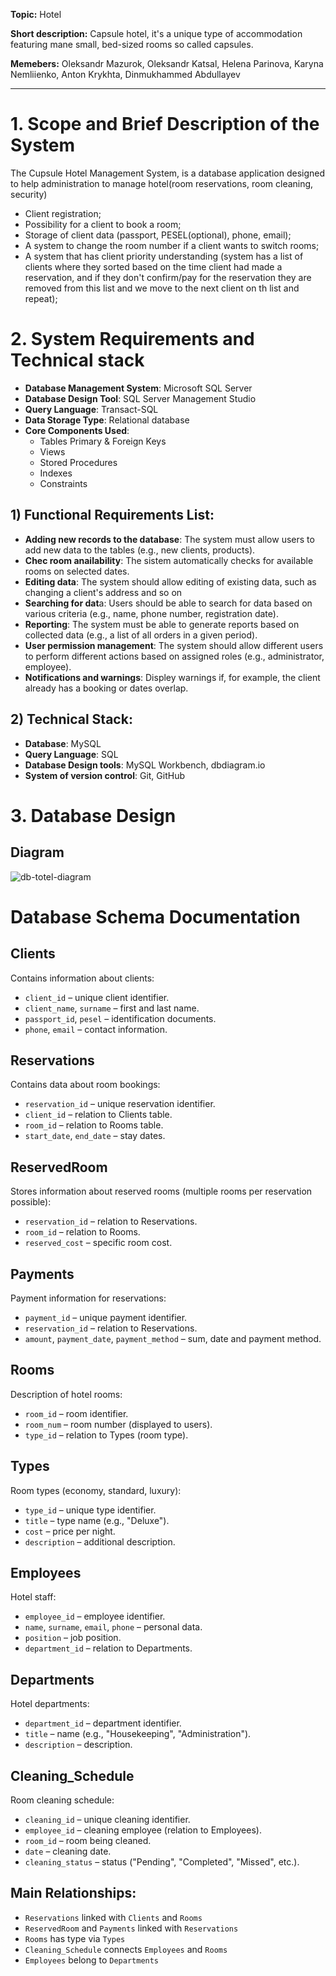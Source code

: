 **Topic:** Hotel

**Short description:** Capsule hotel, it's a unique type of accommodation featuring mane small, bed-sized rooms so called capsules.

**Memebers:** Oleksandr Mazurok, Oleksandr Katsal, Helena Parinova, Karyna Nemliienko, Anton Krykhta, Dinmukhammed Abdullayev 

---

# 1. Scope and Brief Description of the System

The Cupsule Hotel Management System, is a database application designed to help administration to manage hotel(room reservations, room cleaning, security) 

- Client registration;
- Possibility for a client to book a room;
- Storage of client data (passport, PESEL(optional), phone, email);
- A system to change the room number if a client wants to switch rooms;
- A system that has client priority understanding (system has a list of clients where they sorted based on the time client had made a reservation, and if they don't confirm/pay for the reservation they are removed from this list and we move to the next client on th list and repeat);

# 2. System Requirements and Technical stack
- **Database Management System**: Microsoft SQL Server
- **Database Design Tool**: SQL Server Management Studio 
- **Query Language**: Transact-SQL
- **Data Storage Type**: Relational database
- **Core Components Used**: 
  - Tables Primary & Foreign Keys
  - Views 
  - Stored Procedures 
  - Indexes 
  - Constraints 


## 1) Functional Requirements List:

- **Adding new records to the database**: The system must allow users to add new data to the tables (e.g., new clients, products).
- **Chec room anailability**: The sistem automatically checks for available rooms on selected dates.
- **Editing data**: The system should allow editing of existing data, such as changing a client's address and so on
- **Searching for dat**a: Users should be able to search for data based on various criteria (e.g., name, phone number, registration date).
- **Reporting**: The system must be able to generate reports based on collected data (e.g., a list of all orders in a given period).
- **User permission management**: The system should allow different users to perform different actions based on assigned roles (e.g., administrator, employee).
- **Notifications and warnings**: Displey warnings if, for example, the client already has a booking or dates overlap.

## 2) Technical Stack:

- **Database**: MySQL
- **Query Language**: SQL
- **Database Design tools**: MySQL Workbench, dbdiagram.io
- **System of version control**: Git, GitHub 

# 3. Database Design

## Diagram

![db-totel-diagram](https://github.com/user-attachments/assets/1f580f38-2542-4136-87ae-1b7590bf3f02)

# Database Schema Documentation

## Clients
Contains information about clients:
- `client_id` – unique client identifier.
- `client_name`, `surname` – first and last name.
- `passport_id`, `pesel` – identification documents.
- `phone`, `email` – contact information.

## Reservations
Contains data about room bookings:
- `reservation_id` – unique reservation identifier.
- `client_id` – relation to Clients table.
- `room_id` – relation to Rooms table.
- `start_date`, `end_date` – stay dates.

## ReservedRoom
Stores information about reserved rooms (multiple rooms per reservation possible):
- `reservation_id` – relation to Reservations.
- `room_id` – relation to Rooms.
- `reserved_cost` – specific room cost.

## Payments
Payment information for reservations:
- `payment_id` – unique payment identifier.
- `reservation_id` – relation to Reservations.
- `amount`, `payment_date`, `payment_method` – sum, date and payment method.

## Rooms
Description of hotel rooms:
- `room_id` – room identifier.
- `room_num` – room number (displayed to users).
- `type_id` – relation to Types (room type).

## Types
Room types (economy, standard, luxury):
- `type_id` – unique type identifier.
- `title` – type name (e.g., "Deluxe").
- `cost` – price per night.
- `description` – additional description.

## Employees
Hotel staff:
- `employee_id` – employee identifier.
- `name`, `surname`, `email`, `phone` – personal data.
- `position` – job position.
- `department_id` – relation to Departments.

## Departments
Hotel departments:
- `department_id` – department identifier.
- `title` – name (e.g., "Housekeeping", "Administration").
- `description` – description.

## Cleaning_Schedule
Room cleaning schedule:
- `cleaning_id` – unique cleaning identifier.
- `employee_id` – cleaning employee (relation to Employees).
- `room_id` – room being cleaned.
- `date` – cleaning date.
- `cleaning_status` – status ("Pending", "Completed", "Missed", etc.).

## Main Relationships:
- `Reservations` linked with `Clients` and `Rooms`
- `ReservedRoom` and `Payments` linked with `Reservations`
- `Rooms` has type via `Types`
- `Cleaning_Schedule` connects `Employees` and `Rooms`
- `Employees` belong to `Departments`
